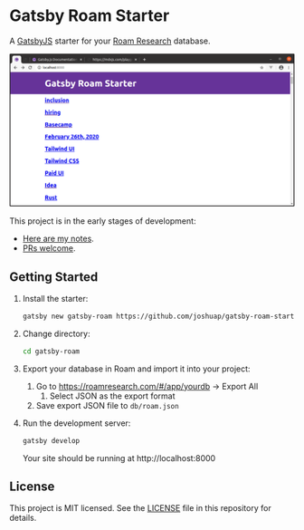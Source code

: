 # Gatsby Roam Starter

A [GatsbyJS](https://www.gatsbyjs.org/) starter for your [Roam Research](https://roamresearch.com/) database.

![A screenshot of Gatsby Roam Starter](./gatsby-roam-starter.png)

This project is in the early stages of development:
- [Here are my notes](./NOTES.md).
- [PRs welcome](https://github.com/joshuap/gatsby-roam-starter/pulls).

## Getting Started

1. Install the starter:

    ```sh
    gatsby new gatsby-roam https://github.com/joshuap/gatsby-roam-starter/
    ```

2. Change directory:

    ```sh
    cd gatsby-roam
    ```

3. Export your database in Roam and import it into your project:
    1. Go to https://roamresearch.com/#/app/yourdb -> Export All
        1. Select JSON as the export format
    2. Save export JSON file to `db/roam.json`

4. Run the development server:

    ```sh
    gatsby develop
    ```
    Your site should be running at http://localhost:8000

## License

This project is MIT licensed. See the [LICENSE](https://github.com/joshuap/gatsby-roam-starter/blob/master/LICENSE) file in this repository for details.
